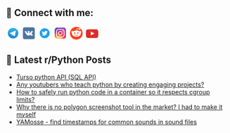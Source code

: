 ## 🔎 Connect with me:
[<img src="https://github.com/bullbesh/bullbesh/blob/main/images/Telegram.png" width="32" height="32" />](https://t.me/bullbesh)
[<img src="https://github.com/bullbesh/bullbesh/blob/main/images/VK.png" width="32" height="32" />](https://vk.com/bullbesh)
[<img src="https://github.com/bullbesh/bullbesh/blob/main/images/Twitter.png" width="32" height="32" />](https://twitter.com/bullbesh1)
[<img src="https://github.com/bullbesh/bullbesh/blob/main/images/Instagram.png" width="32" height="32" />](https://www.instagram.com/bullbesh)
[<img src="https://github.com/bullbesh/bullbesh/blob/main/images/Reddit.png" width="32" height="32" />](https://www.reddit.com/user/bullbesh)
[<img src="https://github.com/bullbesh/bullbesh/blob/main/images/YouTube.png" width="32" height="32" />](https://www.youtube.com/channel/UCtfjRs6uzgq5mfm8S06WTcg)

## 📕 Latest r/Python Posts
<!-- BLOG-POST-LIST:START -->
- [Turso python API &lpar;SQL API&rpar;](https://www.reddit.com/r/Python/comments/1mlma2a/turso_python_api_sql_api/)
- [Any youtubers who teach python by creating engaging projects?](https://www.reddit.com/r/Python/comments/1mlk2gm/any_youtubers_who_teach_python_by_creating/)
- [How to safely run python code in a container so it respects cgroup limits?](https://www.reddit.com/r/Python/comments/1mlj7ce/how_to_safely_run_python_code_in_a_container_so/)
- [Why there is no polygon screenshot tool in the market? I had to make it myself](https://www.reddit.com/r/Python/comments/1mlizot/why_there_is_no_polygon_screenshot_tool_in_the/)
- [YAMosse - find timestamps for common sounds in sound files](https://www.reddit.com/r/Python/comments/1mli3b5/yamosse_find_timestamps_for_common_sounds_in/)
<!-- BLOG-POST-LIST:END -->
